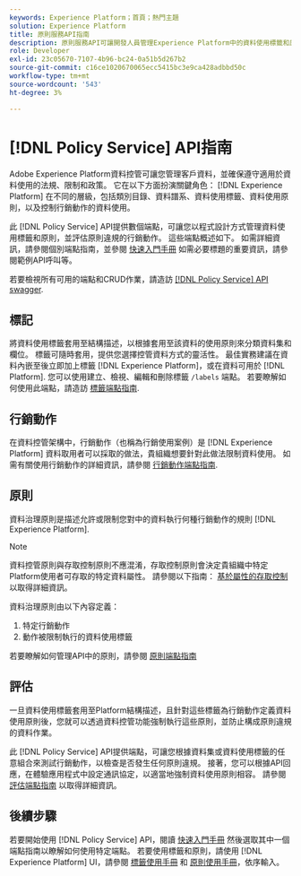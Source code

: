 ```yaml
---
keywords: Experience Platform；首頁；熱門主題
solution: Experience Platform
title: 原則服務API指南
description: 原則服務API可讓開發人員管理Experience Platform中的資料使用標籤和原則。 請遵循本指南以了解如何使用 API 執行關鍵作業。
role: Developer
exl-id: 23c05670-7107-4b96-bc24-0a51b5d267b2
source-git-commit: c16ce1020670065ecc5415bc3e9ca428adbbd50c
workflow-type: tm+mt
source-wordcount: '543'
ht-degree: 3%

---
```


# [!DNL Policy Service] API指南

Adobe Experience Platform資料控管可讓您管理客戶資料，並確保遵守適用於資料使用的法規、限制和政策。 它在以下方面扮演關鍵角色： [!DNL Experience Platform] 在不同的層級，包括類別目錄、資料譜系、資料使用標籤、資料使用原則，以及控制行銷動作的資料使用。

此 [!DNL Policy Service] API提供數個端點，可讓您以程式設計方式管理資料使用標籤和原則，並評估原則違規的行銷動作。 這些端點概述如下。 如需詳細資訊，請參閱個別端點指南，並參閱 [快速入門手冊](./getting-started.md) 如需必要標題的重要資訊，請參閱範例API呼叫等。

若要檢視所有可用的端點和CRUD作業，請造訪 [[!DNL Policy Service] API swagger](https://www.adobe.io/experience-platform-apis/references/policy-service/).

## 標記

將資料使用標籤套用至結構描述，以根據套用至該資料的使用原則來分類資料集和欄位。 標籤可隨時套用，提供您選擇控管資料方式的靈活性。 最佳實務建議在資料內嵌至後立即加上標籤 [!DNL Experience Platform]，或在資料可用於 [!DNL Platform]. 您可以使用建立、檢視、編輯和刪除標籤 `/labels` 端點。 若要瞭解如何使用此端點，請造訪 [標籤端點指南](./labels.md).

## 行銷動作

在資料控管架構中，行銷動作（也稱為行銷使用案例）是 [!DNL Experience Platform] 資料取用者可以採取的做法，貴組織想要針對此做法限制資料使用。 如需有關使用行銷動作的詳細資訊，請參閱 [行銷動作端點指南](./marketing-actions.md).

## 原則

資料治理原則是描述允許或限制您對中的資料執行何種行銷動作的規則 [!DNL Experience Platform].

>[!NOTE]
>
>資料控管原則與存取控制原則不應混淆，存取控制原則會決定貴組織中特定Platform使用者可存取的特定資料屬性。 請參閱以下指南： [基於屬性的存取控制](../../access-control/abac/overview.md) 以取得詳細資訊。

資料治理原則由以下內容定義：

1. 特定行銷動作
1. 動作被限制執行的資料使用標籤

若要瞭解如何管理API中的原則，請參閱 [原則端點指南](./policies.md)

## 評估

一旦資料使用標籤套用至Platform結構描述，且針對這些標籤為行銷動作定義資料使用原則後，您就可以透過資料控管功能強制執行這些原則，並防止構成原則違規的資料作業。

此 [!DNL Policy Service] API提供端點，可讓您根據資料集或資料使用標籤的任意組合來測試行銷動作，以檢查是否發生任何原則違規。 接著，您可以根據API回應，在體驗應用程式中設定通訊協定，以適當地強制資料使用原則相容。 請參閱 [評估端點指南](./evaluation.md) 以取得詳細資訊。

## 後續步驟

若要開始使用 [!DNL Policy Service] API，閱讀 [快速入門手冊](./getting-started.md) 然後選取其中一個端點指南以瞭解如何使用特定端點。 若要使用標籤和原則，請使用 [!DNL Experience Platform] UI，請參閱 [標籤使用手冊](../labels/user-guide.md) 和 [原則使用手冊](../policies/user-guide.md)，依序輸入。
